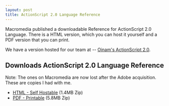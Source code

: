 ```yaml
---
layout: post
title: ActionScript 2.0 Language Reference
---
```


Macromedia published a downloadable Reference for ActionScript 2.0 Language. There is a HTML version, which you can host it yourself and a PDF version that you can print.

We have a version hosted for our team at -- [Oinam's ActionScript 2.0](https://archives.oinam.com/as2/).

## Downloads ActionScript 2.0 Language Reference

Note: The ones on Macromedia are now lost after the Adobe acquisition. These are copies I had with me.

- [HTML - Self Hostable](/static/files/AS2-html.zip) (1.4MB Zip)
- [PDF - Printable](/static/files/AS2-pdf.zip) (5.8MB Zip)